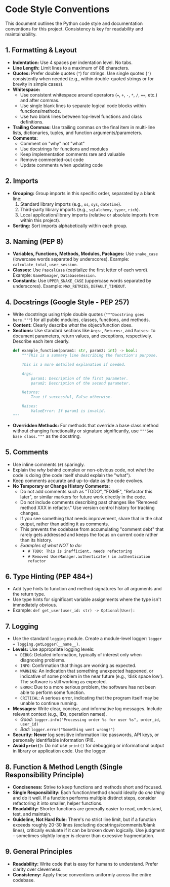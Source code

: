 # Code Style Conventions

This document outlines the Python code style and documentation conventions for this project. Consistency is key for readability and maintainability.

## 1. Formatting & Layout

-   **Indentation:** Use 4 spaces per indentation level. No tabs.
-   **Line Length:** Limit lines to a maximum of 88 characters.
-   **Quotes:** Prefer double quotes (`"`) for strings. Use single quotes (`'`) consistently when needed (e.g., within double-quoted strings or for brevity in simple cases).
-   **Whitespace:**
    -   Use consistent whitespace around operators (`=`, `+`, `-`, `*`, `/`, `==`, etc.) and after commas.
    -   Use single blank lines to separate logical code blocks within functions/methods.
    -   Use two blank lines between top-level functions and class definitions.
-   **Trailing Commas:** Use trailing commas on the final item in multi-line lists, dictionaries, tuples, and function arguments/parameters.
-   **Comments:**
    - Comment on "why" not "what"
    - Use docstrings for functions and modules
    - Keep implementation comments rare and valuable
    - Remove commented-out code
    - Update comments when updating code

## 2. Imports

-   **Grouping:** Group imports in this specific order, separated by a blank line:
    1.  Standard library imports (e.g., `os`, `sys`, `datetime`).
    2.  Third-party library imports (e.g., `sqlalchemy`, `typer`, `rich`).
    3.  Local application/library imports (relative or absolute imports from within this project).
-   **Sorting:** Sort imports alphabetically within each group.

## 3. Naming (PEP 8)

-   **Variables, Functions, Methods, Modules, Packages:** Use `snake_case` (lowercase words separated by underscores). Example: `calculate_total`, `user_session`.
-   **Classes:** Use `PascalCase` (capitalize the first letter of each word). Example: `GameManager`, `DatabaseSession`.
-   **Constants:** Use `UPPER_SNAKE_CASE` (uppercase words separated by underscores). Example: `MAX_RETRIES`, `DEFAULT_TIMEOUT`.

## 4. Docstrings (Google Style - PEP 257)

-   Write docstrings using triple double quotes (`"""Docstring goes here."""`) for all public modules, classes, functions, and methods.
-   **Content:** Clearly describe *what* the object/function does.
-   **Sections:** Use standard sections like `Args:`, `Returns:`, and `Raises:` to document parameters, return values, and exceptions, respectively. Describe each item clearly.
    ```python
    def example_function(param1: str, param2: int) -> bool:
        """This is a summary line describing the function's purpose.

        This is a more detailed explanation if needed.

        Args:
            param1: Description of the first parameter.
            param2: Description of the second parameter.

        Returns:
            True if successful, False otherwise.

        Raises:
            ValueError: If param1 is invalid.
    """
    ```
-   **Overridden Methods:** For methods that override a base class method without changing functionality or signature significantly, use `"""See base class."""` as the docstring.

## 5. Comments

-   Use inline comments (`#`) sparingly.
-   Explain the *why* behind complex or non-obvious code, not *what* the code is doing (the code itself should explain the "what").
-   Keep comments accurate and up-to-date as the code evolves.
-   **No Temporary or Change History Comments:** 
    -   Do not add comments such as "TODO", "FIXME", "Refactor this later", or similar markers for future work directly in the code.
    -   Do not include comments describing past changes like "Removed method XXX in refactor." Use version control history for tracking changes.
    -   If you see something that needs improvement, share that in the chat output, rather than adding it as comments.
    -   This prevents the codebase from accumulating "comment debt" that rarely gets addressed and keeps the focus on current code rather than its history.
    -   *Examples of what NOT to do:* 
        -   `# TODO: This is inefficient, needs refactoring`
        -   `# Removed UserManager.authenticate() in authentication refactor`

## 6. Type Hinting (PEP 484+)

-   Add type hints to function and method signatures for all arguments and the return type.
-   Use type hints for significant variable assignments where the type isn't immediately obvious.
-   Example: `def get_user(user_id: str) -> Optional[User]:`

## 7. Logging

-   Use the standard `logging` module. Create a module-level logger: `logger = logging.getLogger(__name__)`.
-   **Levels:** Use appropriate logging levels:
    -   `DEBUG`: Detailed information, typically of interest only when diagnosing problems.
    -   `INFO`: Confirmation that things are working as expected.
    -   `WARNING`: An indication that something unexpected happened, or indicative of some problem in the near future (e.g., ‘disk space low’). The software is still working as expected.
    -   `ERROR`: Due to a more serious problem, the software has not been able to perform some function.
    -   `CRITICAL`: A serious error, indicating that the program itself may be unable to continue running.
-   **Messages:** Write clear, concise, and informative log messages. Include relevant context (e.g., IDs, operation names).
    -   *Good:* `logger.info("Processing order %s for user %s", order_id, user_id)`
    -   *Bad:* `logger.error("Something went wrong!")`
-   **Security:** **Never** log sensitive information like passwords, API keys, or personally identifiable information (PII).
-   **Avoid `print()`:** Do not use `print()` for debugging or informational output in library or application code. Use the logger.

## 8. Function & Method Length (Single Responsibility Principle)

-   **Conciseness:** Strive to keep functions and methods short and focused.
-   **Single Responsibility:** Each function/method should ideally do *one thing* and do it well. If a function performs multiple distinct steps, consider refactoring it into smaller, helper functions.
-   **Readability:** Shorter functions are generally easier to read, understand, test, and maintain.
-   **Guideline, Not Hard Rule:** There's no strict line limit, but if a function exceeds roughly 20-30 lines (excluding docstrings/comments/blank lines), critically evaluate if it can be broken down logically. Use judgment – sometimes slightly longer is clearer than excessive fragmentation.

## 9. General Principles

-   **Readability:** Write code that is easy for humans to understand. Prefer clarity over cleverness.
-   **Consistency:** Apply these conventions uniformly across the entire codebase.
